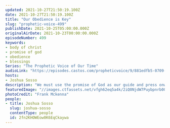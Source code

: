 ```yaml
---
updated: 2021-10-27T21:50:19.100Z
date: 2021-10-27T21:50:19.100Z
title: "Our Obedience is Key"
slug: "prophetic-voice-499"
publishDate: 2021-10-25T05:00:00.000Z
originalAirDate: 2021-10-23T00:00:00.000Z
episodeNumber: 499
keywords:
- body of christ
- promise of god
- obedience
- blessings
Series: "The Prophetic Voice of Our Time"
audioLink: "https://episodes.castos.com/propheticvoice/9/881edfb5-0709-42cb-94f4-0ff05087e648/10-23-24-21-The-Prophetic-Voice-of-our-Time-mixdown-.mp3"
hosts:
- Joshua Sosso
description: "We must use the promise of God as our guide and press onward. Let God know you are willing to obey and follow Him. Things will come to pass through our obedience. But stay focused on Him, and don't let the blessings that come to you become an idol to you."
featuredImage: "//images.ctfassets.net/vfgh62eq5a4k/2iQ0NjdW7Puybpnrb005Pb/3617a56b12dd3e65d7b5bfd273efccf7/frank-mckenna-OD9EOzfSOh0-unsplash__1_.jpg"
photoCredit: "Frank Mckenna"
people:
- title: Joshua Sosso
  slug: joshua-sosso
  contentType: people
  id: 2fn2KHOWEow0K6EqCkaywa
---
```

